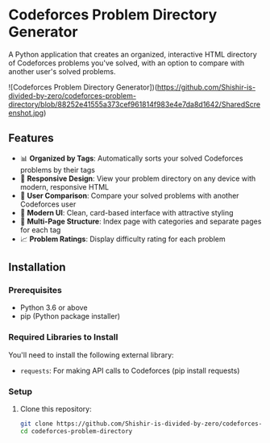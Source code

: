 # Codeforces Problem Directory Generator

A Python application that creates an organized, interactive HTML directory of Codeforces problems you've solved, with an option to compare with another user's solved problems.

![Codeforces Problem Directory Generator])(https://github.com/Shishir-is-divided-by-zero/codeforces-problem-directory/blob/88252e41555a373cef961814f983e4e7da8d1642/SharedScreenshot.jpg)

## Features

- 📊 **Organized by Tags**: Automatically sorts your solved Codeforces problems by their tags
- 📱 **Responsive Design**: View your problem directory on any device with modern, responsive HTML
- 🔄 **User Comparison**: Compare your solved problems with another Codeforces user
- 🎨 **Modern UI**: Clean, card-based interface with attractive styling
- 🧩 **Multi-Page Structure**: Index page with categories and separate pages for each tag
- 📈 **Problem Ratings**: Display difficulty rating for each problem

## Installation

### Prerequisites

- Python 3.6 or above
- pip (Python package installer)

### Required Libraries to Install

You'll need to install the following external library:
- `requests`: For making API calls to Codeforces (pip install requests)

### Setup

1. Clone this repository:
   ```bash
   git clone https://github.com/Shishir-is-divided-by-zero/codeforces-problem-directory.git
   cd codeforces-problem-directory
